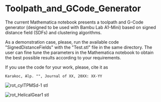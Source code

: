# Toolpath_and_GCode_Generator

The current Mathematica notebook presents a toolpath and G-Code generator (designed to be used with Bambu Lab A1-Mini) based on signed distance field (SDFs) and clustering algorithms.

As a demonstration case, please, run the available code "SignedDistanceFields" with the "Test.stl" file in the same directory. The user can fine tune the parameters in the Mathematica notebook to obtain the best possible results according to your requirements.

If you use the code for your work, please, cite it as

    Karakoc, Alp. "", Journal of XX, 20XX: XX-YY


![rot_cylTPMSd-1 stl](https://github.com/user-attachments/assets/fc495bd1-678f-4769-a1a8-5202640a92e6)

![rot_HelicalGear1 stl](https://github.com/user-attachments/assets/4dfbd4a6-1bc2-4cca-9e52-90086af47a8e)

